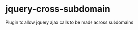 jquery-cross-subdomain
======================

Plugin to allow jquery ajax calls to be made across subdomains
